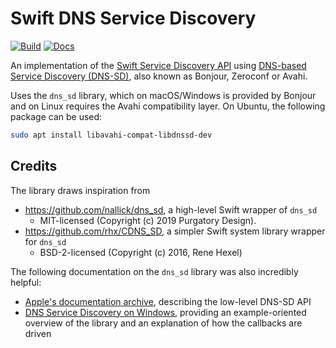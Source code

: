 # Swift DNS Service Discovery

[![Build](https://github.com/fwcd/swift-dns-service-discovery/actions/workflows/build.yml/badge.svg)](https://github.com/fwcd/swift-dns-service-discovery/actions/workflows/build.yml)
[![Docs](https://github.com/fwcd/swift-dns-service-discovery/actions/workflows/docs.yml/badge.svg)](https://fwcd.github.io/swift-dns-service-discovery/documentation/dnsservicediscovery)

An implementation of the [Swift Service Discovery API](https://github.com/apple/swift-service-discovery) using [DNS-based Service Discovery (DNS-SD)](https://en.wikipedia.org/wiki/Zero-configuration_networking#DNS-SD), also known as Bonjour, Zeroconf or Avahi.

Uses the `dns_sd` library, which on macOS/Windows is provided by Bonjour and on Linux requires the Avahi compatibility layer. On Ubuntu, the following package can be used:

```sh
sudo apt install libavahi-compat-libdnssd-dev
```

## Credits

The library draws inspiration from

- https://github.com/nallick/dns_sd, a high-level Swift wrapper of `dns_sd`
    - MIT-licensed (Copyright (c) 2019 Purgatory Design).
- https://github.com/rhx/CDNS_SD, a simpler Swift system library wrapper for `dns_sd`
    - BSD-2-licensed (Copyright (c) 2016, Rene Hexel)

The following documentation on the `dns_sd` library was also incredibly helpful:

- [Apple's documentation archive](https://developer.apple.com/library/archive/documentation/Networking/Conceptual/dns_discovery_api/Articles/browse.html#//apple_ref/doc/uid/TP40002486-SW1), describing the low-level DNS-SD API
- [DNS Service Discovery on Windows](https://marknelson.us/posts/2011/10/25/dns-service-discovery-on-windows.html), providing an example-oriented overview of the library and an explanation of how the callbacks are driven
